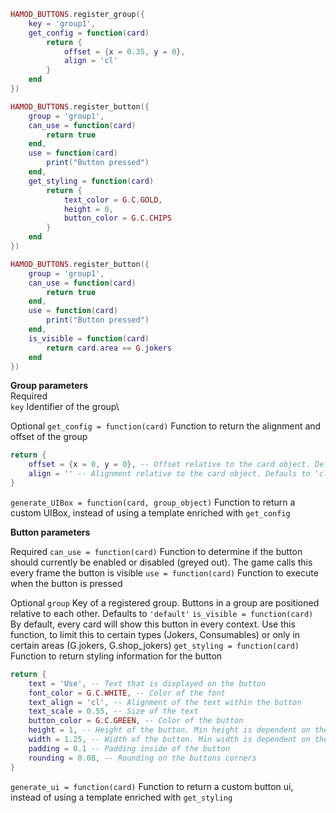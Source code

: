 
```lua
HAMOD_BUTTONS.register_group({
    key = 'group1',
    get_config = function(card)
        return {
            offset = {x = 0.35, y = 0},
            align = 'cl'
        }
    end
})

HAMOD_BUTTONS.register_button({
    group = 'group1',
    can_use = function(card)
        return true
    end,
    use = function(card)
        print("Button pressed")
    end,
    get_styling = function(card)
        return {
            text_color = G.C.GOLD,
            height = 0,
            button_color = G.C.CHIPS
        }
    end
})

HAMOD_BUTTONS.register_button({
    group = 'group1',
    can_use = function(card)
        return true
    end,
    use = function(card)
        print("Button pressed")
    end,
    is_visible = function(card)
        return card.area == G.jokers
    end
})
```

**Group parameters**\
Required\
``key`` Identifier of the group\

Optional
``get_config = function(card)`` Function to return the alignment and offset of the group
```lua
return {
    offset = {x = 0, y = 0}, -- Offset relative to the card object. Defauls to {x = 0.35, y = 0} for Jokers and {x = 0.5, y = 0} for Consumables
    align = '' -- Alignment relative to the card object. Defauls to 'cl' = center-left (tl,cl,bl,tr,cr,br,bmi)
}
```
``generate_UIBox = function(card, group_object)`` Function to return a custom UIBox, instead of using a template enriched with ``get_config``

**Button parameters**

Required
``can_use = function(card)`` Function to determine if the button should currently be enabled or disabled (greyed out). The game calls this every frame the button is visible
``use = function(card)`` Function to execute when the button is pressed

Optional
``group`` Key of a registered group. Buttons in a group are positioned relative to each other. Defaults to ``'default'``
``is_visible = function(card)`` By default, every card will show this button in every context. Use this function, to limit this to certain types (Jokers, Consumables) or only in certain areas (G.jokers, G.shop_jokers)
``get_styling = function(card)`` Function to return styling information for the button
```lua
return {
    text = 'Use', -- Text that is displayed on the button
    font_color = G.C.WHITE, -- Color of the font
    text_align = 'cl', -- Alignment of the text within the button
    text_scale = 0.55, -- Size of the text
    button_color = G.C.GREEN, -- Color of the button
    height = 1, -- Height of the button. Min height is dependent on the padding
    width = 1.25, -- Width of the button. Min width is dependent on the padding
    padding = 0.1 -- Padding inside of the button
    rounding = 0.08, -- Rounding on the buttons corners
}
```
``generate_ui = function(card)`` Function to return a custom button ui, instead of using a template enriched with ``get_styling``
